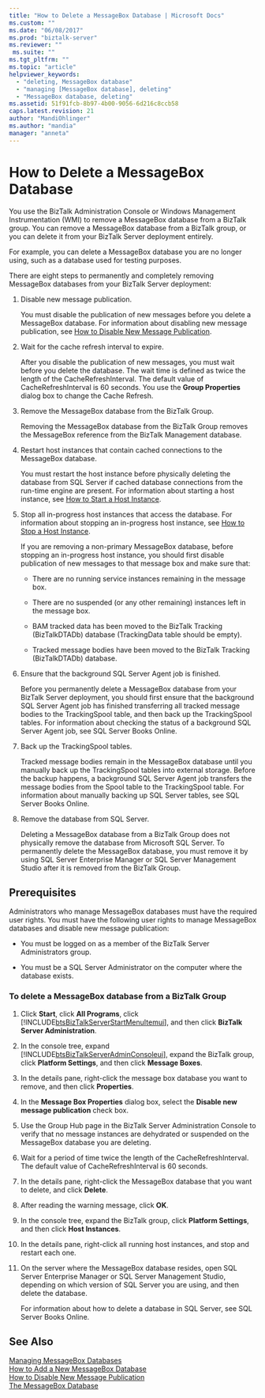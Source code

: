 ```yaml
---
title: "How to Delete a MessageBox Database | Microsoft Docs"
ms.custom: ""
ms.date: "06/08/2017"
ms.prod: "biztalk-server"
ms.reviewer: ""
 ms.suite: ""
ms.tgt_pltfrm: ""
ms.topic: "article"
helpviewer_keywords: 
  - "deleting, MessageBox database"
  - "managing [MessageBox database], deleting"
  - "MessageBox database, deleting"
ms.assetid: 51f91fcb-8b97-4b00-9056-6d216c8ccb58
caps.latest.revision: 21
author: "MandiOhlinger"
ms.author: "mandia"
manager: "anneta"
---
```

# How to Delete a MessageBox Database
You use the BizTalk Administration Console or Windows Management Instrumentation (WMI) to remove a MessageBox database from a BizTalk group. You can remove a MessageBox database from a BizTalk group, or you can delete it from your BizTalk Server deployment entirely.  
  
 For example, you can delete a MessageBox database you are no longer using, such as a database used for testing purposes.  
  
 There are eight steps to permanently and completely removing MessageBox databases from your BizTalk Server deployment:  
  
1.  Disable new message publication.  
  
     You must disable the publication of new messages before you delete a MessageBox database. For information about disabling new message publication, see [How to Disable New Message Publication](../core/how-to-disable-new-message-publication.md).  
  
2.  Wait for the cache refresh interval to expire.  
  
     After you disable the publication of new messages, you must wait before you delete the database. The wait time is defined as twice the length of the CacheRefreshInterval. The default value of CacheRefreshInterval is 60 seconds. You use the **Group Properties** dialog box to change the Cache Refresh.  
  
3.  Remove the MessageBox database from the BizTalk Group.  
  
     Removing the MessageBox database from the BizTalk Group removes the MessageBox reference from the BizTalk Management database.  
  
4.  Restart host instances that contain cached connections to the MessageBox database.  
  
     You must restart the host instance before physically deleting the database from SQL Server if cached database connections from the run-time engine are present. For information about starting a host instance, see [How to Start a Host Instance](../core/how-to-start-a-host-instance.md).  
  
5.  Stop all in-progress host instances that access the database. For information about stopping an in-progress host instance, see [How to Stop a Host Instance](../core/how-to-stop-a-host-instance.md).  
  
     If you are removing a non-primary MessageBox database, before stopping an in-progress host instance, you should first disable publication of new messages to that message box and make sure that:  
  
    -   There are no running service instances remaining in the message box.  
  
    -   There are no suspended (or any other remaining) instances left in the message box.  
  
    -   BAM tracked data has been moved to the BizTalk Tracking (BizTalkDTADb) database (TrackingData table should be empty).  
  
    -   Tracked message bodies have been moved to the BizTalk Tracking (BizTalkDTADb) database.  
  
6.  Ensure that the background SQL Server Agent job is finished.  
  
     Before you permanently delete a MessageBox database from your BizTalk Server deployment, you should first ensure that the background SQL Server Agent job has finished transferring all tracked message bodies to the TrackingSpool table, and then back up the TrackingSpool tables. For information about checking the status of a background SQL Server Agent job, see SQL Server Books Online.  
  
7.  Back up the TrackingSpool tables.  
  
     Tracked message bodies remain in the MessageBox database until you manually back up the TrackingSpool tables into external storage. Before the backup happens, a background SQL Server Agent job transfers the message bodies from the Spool table to the TrackingSpool table. For information about manually backing up SQL Server tables, see SQL Server Books Online.  
  
8.  Remove the database from SQL Server.  
  
     Deleting a MessageBox database from a BizTalk Group does not physically remove the database from Microsoft SQL Server. To permanently delete the MessageBox database, you must remove it by using SQL Server Enterprise Manager or SQL Server Management Studio after it is removed from the BizTalk Group.  
  
## Prerequisites  
 Administrators who manage MessageBox databases must have the required user rights. You must have the following user rights to manage MessageBox databases and disable new message publication:  
  
-   You must be logged on as a member of the BizTalk Server Administrators group.  
  
-   You must be a SQL Server Administrator on the computer where the database exists.  
  
### To delete a MessageBox database from a BizTalk Group  
  
1.  Click **Start**, click **All Programs**, click [!INCLUDE[btsBizTalkServerStartMenuItemui](../includes/btsbiztalkserverstartmenuitemui-md.md)], and then click **BizTalk Server Administration**.  
  
2.  In the console tree, expand [!INCLUDE[btsBizTalkServerAdminConsoleui](../includes/btsbiztalkserveradminconsoleui-md.md)], expand the BizTalk group, click **Platform Settings**, and then click **Message Boxes**.  
  
3.  In the details pane, right-click the message box database you want to remove, and then click **Properties**.  
  
4.  In the **Message Box Properties** dialog box, select the **Disable new message publication** check box.  
  
5.  Use the Group Hub page in the BizTalk Server Administration Console to verify that no message instances are dehydrated or suspended on the MessageBox database you are deleting.  
  
6.  Wait for a period of time twice the length of the CacheRefreshInterval. The default value of CacheRefreshInterval is 60 seconds.  
  
7.  In the details pane, right-click the MessageBox database that you want to delete, and click **Delete**.  
  
8.  After reading the warning message, click **OK**.  
  
9. In the console tree, expand the BizTalk group, click **Platform Settings**, and then click **Host Instances**.  
  
10. In the details pane, right-click all running host instances, and stop and restart each one.  
  
11. On the server where the MessageBox database resides, open SQL Server Enterprise Manager or SQL Server Management Studio, depending on which version of SQL Server you are using, and then delete the database.  
  
     For information about how to delete a database in SQL Server, see SQL Server Books Online.  
  
## See Also  
 [Managing MessageBox Databases](../core/managing-messagebox-databases.md)   
 [How to Add a New MessageBox Database](../core/how-to-add-a-new-messagebox-database.md)   
 [How to Disable New Message Publication](../core/how-to-disable-new-message-publication.md)   
 [The MessageBox Database](../core/the-messagebox-database.md)
